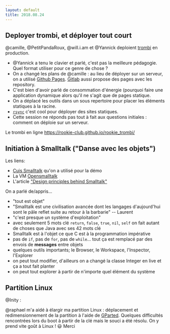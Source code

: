 ```yaml
---
layout: default
title: 2018.08.24
---
```



## Deployer trombi, et déployer tout court

@camille, @PetitPandaRoux, @will.i.am et @Yannick deploient [trombi](https://github.com/Rookie-Club/rookie_trombi) en production.

* @Yannick a tenu le clavier et parlé, c'est pas la meilleure pédagogie. Quel format utiliser pour ce genre de chose ?
* On a changé les plans de @camille : au lieu de déployer sur un serveur, on a utilisé [Github Pages](https://pages.github.com/). [Gitlab]() aussi propose des pages avec les repository.
* C'est bien d'avoir parlé de consommation d'énergie (pourquoi faire une application dynamique alors qu'il ne s'agit que de pages statique.
* On a déplacé les outils dans un sous repertoire pour placer les éléments statiques à la racine.
* [`rsync`](https://rsync.samba.org/) c'est cool pour déployer des sites statiques.
* Cette session ne réponds pas tout à fait aux questions initiales : comment on déploie sur un serveur.

Le trombi en ligne https://rookie-club.github.io/rookie_trombi/

## Initiation à Smalltalk ("Danse avec les objets")

Les liens:
- [Cuis Smalltalk](https://github.com/Cuis-Smalltalk/Cuis-Smalltalk-Dev) qu'on a utilisé pour la démo
- La VM [Opensmalltalk](http://opensmalltalk.org/)
- L'article ["Design principles behind Smalltalk"](http://www.cs.virginia.edu/~evans/cs655/readings/smalltalk.html)

On a parlé de/appris…
- "tout est objet"
- "Smalltalk est une civilisation avancée dont les langages d'aujourd'hui sont le pâle reflet suite au retour à la barbarie" -- Laurent
- "c'est presque un système d'exploitation"
- avec seulement 5 mots clé `return`, `false`, `true`, `nil`, `self` on fait autant de choses que Java avec ses 42 mots clé
- Smalltalk est à l'objet ce que C est à la programmation impérative
- pas de `if`, pas de `for`, pas de `while`… tout ça est remplacé par des envois de **messages** entre objets
- quelques outils importants; le Browser, le Workspace, l'Inspector, l'Explorer
- on peut tout modifier, d'ailleurs on a changé la classe Integer en live et ça a tout fait planter
- on peut tout explorer à partir de n'importe quel élément du système


## Partition Linux

@Inity :

@raphael m'a aidé à élargir ma partition Linux : déplacement et redimensionnement de la partition à l'aide de [GParted](https://fr.wikipedia.org/wiki/GParted). Quelques difficultés rencontrées lors du boot à partir de la clé mais le souci a été résolu.
On y prend vite goût à Linux ! :smiley: Merci
